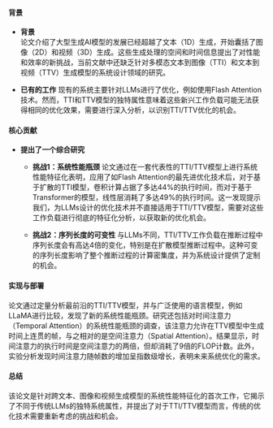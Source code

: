 #### 背景
- **背景**       
    论文介绍了大型生成AI模型的发展已经超越了文本（1D）生成，开始囊括了图像（2D）和视频（3D）生成。这些生成处理的空间和时间信息提出了对性能和效率的新挑战，当前文献中还缺乏针对多模态文本到图像（TTI）和文本到视频（TTV）生成模型的系统设计领域的研究。

- **已有的工作**
    现有的系统主要针对LLMs进行了优化，例如使用Flash Attention技术。然而，TTI和TTV模型的独特属性意味着这些新兴工作负载可能无法获得相同的优化效果，需要进行深入分析，以识别TTI/TTV优化的机会。

#### 核心贡献
- **提出了一个综合研究**
    - **挑战1：系统性能瓶颈**
        论文通过在一套代表性的TTI/TTV模型上进行系统性能特征化表明，应用了如Flash Attention的最先进优化技术后，对于基于扩散的TTI模型，卷积计算占据了多达44%的执行时间，而对于基于Transformer的模型，线性层消耗了多达49%的执行时间。这一发现提示我们，为LLMs设计的优化技术并不直接适用于TTI/TTV模型，需要对这些工作负载进行彻底的特征化分析，以获取新的优化机会。

    - **挑战2：序列长度的可变性**
        与LLMs不同，TTI/TTV工作负载在推断过程中序列长度会有高达4倍的变化，特别是在扩散模型推断过程中。这种可变的序列长度影响了整个推断过程的计算密集度，并为系统设计提供了定制的机会。

#### 实现与部署
论文通过定量分析最前沿的TTI/TTV模型，并与广泛使用的语言模型，例如LLaMA进行比较，发现了新的系统性能瓶颈。研究还包括对时间注意力（Temporal Attention）的系统性能瓶颈的调查，该注意力允许在TTV模型中生成时间上连贯的帧，与之相对的是空间注意力（Spatial Attention）。结果显示，时间注意力的执行时间是空间注意力的两倍，但却消耗了9倍的FLOP计数。此外，实验分析发现时间注意力随帧数的增加呈指数级增长，表明未来系统优化的需求。

#### 总结
该论文是针对跨文本、图像和视频生成模型的系统性能特征化的首次工作，它揭示了不同于传统LLMs的独特系统属性，并提出了对于TTI/TTV模型而言，传统的优化技术需要重新考虑的挑战和机会。